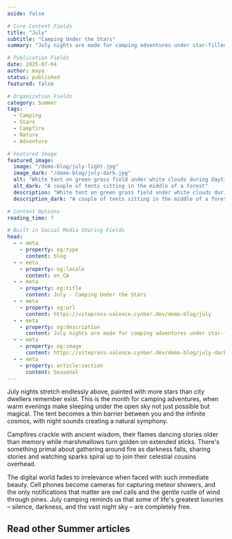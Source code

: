 ```yaml
---
aside: false

# Core Content Fields
title: "July"
subtitle: "Camping Under the Stars"
summary: "July nights are made for camping adventures under star-filled skies. Experience the magic of sleeping under the open heavens, gathering around campfires, and disconnecting from the digital world to reconnect with nature."

# Publication Fields
date: 2025-07-04
author: maya
status: published
featured: false

# Organization Fields
category: Summer
tags:
  - Camping
  - Stars
  - Campfire
  - Nature
  - Adventure

# Featured Image
featured_image:
  image: "/demo-blog/july-light.jpg"
  image_dark: "/demo-blog/july-dark.jpg"
  alt: "White tent on green grass field under white clouds during daytime"
  alt_dark: "A couple of tents sitting in the middle of a forest"
  description: "White tent on green grass field under white clouds during daytime - Credits to Kyle Johnson on Unsplash"
  description_dark: "A couple of tents sitting in the middle of a forest - Credits to Fajar Magsyar on Unsplash"

# Content Options
reading_time: 7

# Built in Social Media Sharing Fields
head:
  - - meta
    - property: og:type
      content: blog
  - - meta
    - property: og:locale
      content: en_CA
  - - meta
    - property: og:title
      content: July - Camping Under the Stars
  - - meta
    - property: og:url
      content: https://vitepress-valence.cynber.dev/demo-blog/july
  - - meta
    - property: og:description
      content: July nights are made for camping adventures under star-filled skies and magical campfire moments.
  - - meta
    - property: og:image
      content: https://vitepress-valence.cynber.dev/demo-blog/july-dark.jpg
  - - meta
    - property: article:section
      content: Seasonal
---
```


<VpvArticleHeader 
    returnLink="/blog-demo"
    returnText="Back to Seasonal Blog"
/>

July nights stretch endlessly above, painted with more stars than city dwellers remember exist. This is the month for camping adventures, when warm evenings make sleeping under the open sky not just possible but magical. The tent becomes a thin barrier between you and the infinite cosmos, with night sounds creating a natural symphony.

Campfires crackle with ancient wisdom, their flames dancing stories older than memory while marshmallows turn golden on extended sticks. There's something primal about gathering around fire as darkness falls, sharing stories and watching sparks spiral up to join their celestial cousins overhead.

The digital world fades to irrelevance when faced with such immediate beauty. Cell phones become cameras for capturing meteor showers, and the only notifications that matter are owl calls and the gentle rustle of wind through pines. July camping reminds us that some of life's greatest luxuries – silence, darkness, and the vast night sky – are completely free.

## Read other Summer articles

<VpvArticleList
    format="vertical"
    sortOrder="ascending"
    filterCategories="Summer"
    maxCards="2"
    :excludeURLs="[
        '/demo-blog/july'
    ]"
    articlesDataKey="demoBlogData"
  />